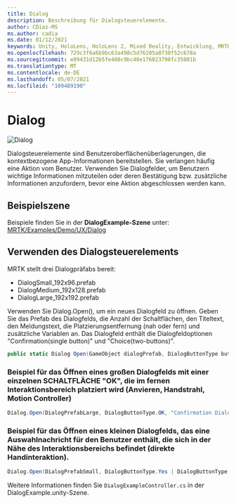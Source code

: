 ```yaml
---
title: Dialog
description: Beschreibung für Dialogsteuerelemente.
author: CDiaz-MS
ms.author: cadia
ms.date: 01/12/2021
keywords: Unity, HoloLens, HoloLens 2, Mixed Reality, Entwicklung, MRTK,
ms.openlocfilehash: 729c3f6a6b9bc63a498c5d76205a0730f52c678a
ms.sourcegitcommit: e89431d12b5fe480c9bc40e176023798fc35001b
ms.translationtype: MT
ms.contentlocale: de-DE
ms.lasthandoff: 05/07/2021
ms.locfileid: "109489190"
---
```

# <a name="dialog"></a>Dialog

![Dialog](../images/dialog/MRTK_UX_Dialog_Main.png)

Dialogsteuerelemente sind Benutzeroberflächenüberlagerungen, die kontextbezogene App-Informationen bereitstellen. Sie verlangen häufig eine Aktion vom Benutzer. Verwenden Sie Dialogfelder, um Benutzern wichtige Informationen mitzuteilen oder deren Bestätigung bzw. zusätzliche Informationen anzufordern, bevor eine Aktion abgeschlossen werden kann.

## <a name="example-scene"></a>Beispielszene

Beispiele finden Sie in der **DialogExample-Szene** unter: [MRTK/Examples/Demo/UX/Dialog](https://github.com/microsoft/MixedRealityToolkit-Unity/tree/main/Assets/MRTK/Examples/Demos/UX/Dialog)

## <a name="how-to-use-dialog-control"></a>Verwenden des Dialogsteuerelements

MRTK stellt drei Dialogpräfabs bereit:

- DialogSmall_192x96.prefab
- DialogMedium_192x128.prefab
- DialogLarge_192x192.prefab

Verwenden Sie Dialog.Open(), um ein neues Dialogfeld zu öffnen. Geben Sie das Prefab des Dialogfelds, die Anzahl der Schaltflächen, den Titeltext, den Meldungstext, die Platzierungsentfernung (nah oder fern) und zusätzliche Variablen an. Das Dialogfeld enthält die Dialogfeldoptionen "Confirmation(single button)" und "Choice(two-buttons)".

```c#
public static Dialog Open(GameObject dialogPrefab, DialogButtonType buttons, string title, string message, bool placeForNearInteraction, System.Object variable = null)
```

### <a name="example-of-opening-a-large-dialog-with-a-single-ok-button-placed-at-far-interaction-range-gaze-hand-ray-motion-controller"></a>Beispiel für das Öffnen eines großen Dialogfelds mit einer einzelnen SCHALTFLÄCHE "OK", die im fernen Interaktionsbereich platziert wird (Anvieren, Handstrahl, Motion Controller)

```c#
Dialog.Open(DialogPrefabLarge, DialogButtonType.OK, "Confirmation Dialog, Large, Far", "This is an example of a large dialog with only one button, placed at far interaction range", false);
```

### <a name="example-of-opening-a-small-dialog-containing-a-choice-message-for-the-user-placed-at-near-interaction-range-direct-hand-interaction"></a>Beispiel für das Öffnen eines kleinen Dialogfelds, das eine Auswahlnachricht für den Benutzer enthält, die sich in der Nähe des Interaktionsbereichs befindet (direkte Handinteraktion).

```c#
Dialog.Open(DialogPrefabSmall, DialogButtonType.Yes | DialogButtonType.No, "Confirmation Dialog, Small, Near", "This is an example of a small dialog with a choice message, placed at near interaction range", true);
```

Weitere Informationen finden Sie `DialogExampleController.cs` in der DialogExample.unity-Szene.
